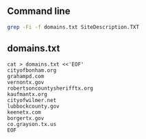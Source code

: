 ## Command line

```sh
grep -Fi -f domains.txt SiteDescription.TXT
```

## domains.txt
```csv
cat > domains.txt <<'EOF'
cityofbonham.org
grahampd.com
vernontx.gov
robertsoncountysherifftx.org
kaufmantx.org
cityofwilmer.net
lubbockcounty.gov
keenetx.com
borgertx.gov
co.grayson.tx.us
EOF
```
